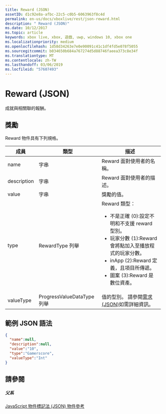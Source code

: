 ```yaml
---
title: Reward (JSON)
assetID: d1c92e8a-afbc-22c5-c0b5-6063963f8c4d
permalink: en-us/docs/xboxlive/rest/json-reward.html
description: " Reward (JSON)"
ms.date: 10/12/2017
ms.topic: article
keywords: xbox live, xbox, 遊戲, uwp, windows 10, xbox one
ms.localizationpriority: medium
ms.openlocfilehash: 1d58d34263e7e0e90091c41c1df4fd5e078f5055
ms.sourcegitcommit: b034650b684a767274d5d88746faeea373c8e34f
ms.translationtype: MT
ms.contentlocale: zh-TW
ms.lasthandoff: 03/06/2019
ms.locfileid: "57607493"
---
```

# <a name="reward-json"></a>Reward (JSON)
成就與相關聯的報酬。
<a id="ID4EN"></a>


## <a name="reward"></a>獎勵

Reward 物件具有下列規格。

| 成員| 類型| 描述|
| --- | --- | --- |
| name| 字串| Reward 面對使用者的名稱。|
| description| 字串| Reward 面對使用者的描述。|
| value| 字串| 獎勵的值。|
| type| RewardType 列舉| Reward 類型： <ul><li>不是正確 (0):設定不明和不支援 reward 型別。</li><li>玩家分數 (1):Reward 會將點加入至播放程式的玩家分數。</li><li>inApp (2):Reward 定義，且項目所傳遞。</li><li>圖案 (3):Reward 是數位資產。</li></ul> | 
| valueType| ProgressValueDataType 列舉| 值的型別。 請參閱[需求 (JSON)](json-requirement.md)如需詳細資訊。|

<a id="ID4EBD"></a>


## <a name="sample-json-syntax"></a>範例 JSON 語法


```json
{
  "name":null,
  "description":null,
  "value":"10",
  "type":"Gamerscore",
  "valueType":"Int"
}

```


<a id="ID4EKD"></a>


## <a name="see-also"></a>請參閱

<a id="ID4EMD"></a>


##### <a name="parent"></a>父系

[JavaScript 物件標記法 (JSON) 物件參考](atoc-xboxlivews-reference-json.md)
